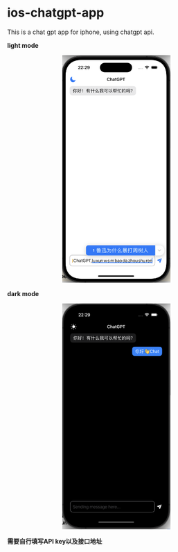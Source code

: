 # ios-chatgpt-app
This is a chat gpt app for iphone, using chatgpt api.

**light mode**

<p align="center">
  <img src="https://github.com/zhuolhc/ios-chatgpt-app/blob/main/%E6%88%AA%E5%B1%8F2024-09-13%2022.29.39.png?raw=true" width="250">
</p>

**dark mode**

<p align="center">
  <img src="https://github.com/zhuolhc/ios-chatgpt-app/blob/main/%E6%88%AA%E5%B1%8F2024-09-13%2022.29.58.png?raw=true" width="250">
</p>

**需要自行填写API key以及接口地址**
